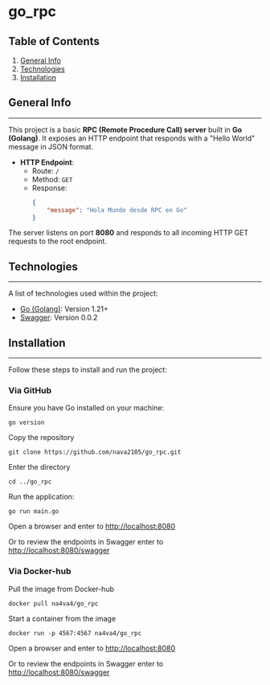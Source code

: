 # go_rpc

## Table of Contents
1. [General Info](#general-info)
2. [Technologies](#technologies)
3. [Installation](#installation)

## General Info
***  
This project is a basic **RPC (Remote Procedure Call) server** built in **Go (Golang)**. It exposes an HTTP endpoint that responds with a "Hello World" message in JSON format.

- **HTTP Endpoint**:
  - Route: `/`
  - Method: `GET`
  - Response:
    ```json
    {
        "message": "Hola Mundo desde RPC en Go"
    }
    ```

The server listens on port **8080** and responds to all incoming HTTP GET requests to the root endpoint.

## Technologies
***  
A list of technologies used within the project:
- [Go (Golang)](https://golang.org): Version 1.21+
- [Swagger](https://swagger.io/docs): Version 0.0.2
## Installation
***  
Follow these steps to install and run the project:
### Via GitHub
Ensure you have Go installed on your machine:
```
go version
```
Copy the repository
```
git clone https://github.com/nava2105/go_rpc.git
```
Enter the directory
```
cd ../go_rpc
```
Run the application:
```
go run main.go
```
Open a browser and enter to
[http://localhost:8080](http://localhost:8080)


Or to review the endpoints in Swagger enter to
[http://localhost:8080/swagger](http://localhost:8080/swagger)
### Via Docker-hub
Pull the image from Docker-hub
```
docker pull na4va4/go_rpc
```
Start a container from the image
```
docker run -p 4567:4567 na4va4/go_rpc
```
Open a browser and enter to
[http://localhost:8080](http://localhost:8080)


Or to review the endpoints in Swagger enter to
[http://localhost:8080/swagger](http://localhost:8080/swagger)